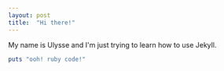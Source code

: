 ```yaml
---
layout: post
title:  "Hi there!"
---
```


My name is Ulysse and I'm just trying to learn how to use Jekyll.

```ruby
puts "ooh! ruby code!"
```
